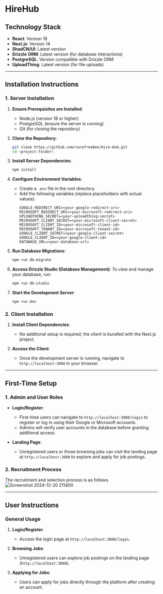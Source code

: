 # HireHub

## Technology Stack
- **React**: Version 18
- **Next.js**: Version 14
- **ShadCN/UI**: Latest version
- **Drizzle ORM**: Latest version (for database interactions)
- **PostgreSQL**: Version compatible with Drizzle ORM
- **UploadThing**: Latest version (for file uploads)

---

## Installation Instructions

### 1. Server Installation
1. **Ensure Prerequisites are Installed**:
    - Node.js (version 18 or higher)
    - PostgreSQL (ensure the server is running)
    - Git (for cloning the repository)

2. **Clone the Repository**:
    ```bash
    git clone https://github.com/carefreebee/Hire-Hub.git
    cd <project-folder>
    ```

3. **Install Server Dependencies**:
    ```bash
    npm install
    ```

4. **Configure Environment Variables**:
    - Create a `.env` file in the root directory.
    - Add the following variables (replace placeholders with actual values):
      ```env
      GOOGLE_REDIRECT_URI=<your-google-redirect-uri>
      MICROSOFT_REDIRECT_URI=<your-microsoft-redirect-uri>
      UPLOADTHING_SECRET=<your-uploadthing-secret>
      MICROSOFT_CLIENT_SECRET=<your-microsoft-client-secret>
      MICROSOFT_CLIENT_ID=<your-microsoft-client-id>
      MICROSOFT_TENANT_ID=<your-microsoft-tenant-id>
      GOOGLE_CLIENT_SECRET=<your-google-client-secret>
      GOOGLE_CLIENT_ID=<your-google-client-id>
      DATABASE_URL=<your-database-url>
      ```

5. **Run Database Migrations**:
    ```bash
    npm run db:migrate
    ```
6. **Access Drizzle Studio (Database Management)**:
	To view and manage your database, run:
	```bash
	npm run db:studio
	```
7. **Start the Development Server**:
    ```bash
    npm run dev
    ```

### 2. Client Installation
1. **Install Client Dependencies**:
    - No additional setup is required; the client is bundled with the Next.js project.

2. **Access the Client**:
    - Once the development server is running, navigate to `http://localhost:3000` in your browser.

---

## First-Time Setup

### 1. Admin and User Roles
- **Login/Register**:
  - First-time users can navigate to `http://localhost:3000/login` to register or log in using their Google or Microsoft accounts.
  - Admins will verify user accounts in the database before granting additional access.

- **Landing Page**:
  - Unregistered users or those browsing jobs can visit the landing page at `http://localhost:3000` to explore and apply for job postings.

### 2. Recruitment Process
The recruitment and selection process is as follows.
![Screenshot 2024-12-20 211400](https://github.com/user-attachments/assets/58f0db37-8a66-48b8-ad07-86af004cb57f)

---

## User Instructions

### General Usage
1. **Login/Register**:
    - Access the login page at `http://localhost:3000/login`.

2. **Browsing Jobs**:
    - Unregistered users can explore job postings on the landing page (`http://localhost:3000`).

3. **Applying for Jobs**:
    - Users can apply for jobs directly through the platform after creating an account.


